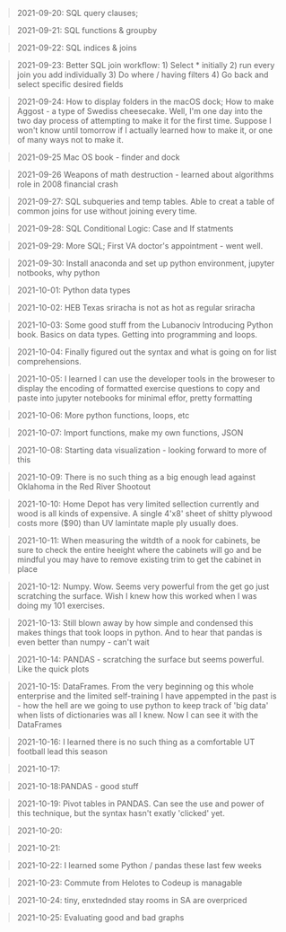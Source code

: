 > 2021-09-20: SQL query clauses; 

> 2021-09-21: SQL functions & groupby

> 2021-09-22: SQL indices & joins

> 2021-09-23: Better SQL join workflow: 1) Select * initially 2) run every join you add individually 3) Do where / having filters 4) Go back and select specific desired fields

> 2021-09-24: How to display folders in the macOS dock; How to make Aggost - a type of Swediss cheesecake. Well, I'm one day into the two day process of attempting to make it for the first time. Suppose I won't know until tomorrow if I actually learned how to make it, or one of many ways not to make it.

> 2021-09-25 Mac OS book - finder and dock

> 2021-09-26 Weapons of math destruction - learned about algorithms role in 2008 financial crash

> 2021-09-27: SQL subqueries and temp tables. Able to creat a table of common joins for use without joining every time. 

> 2021-09-28: SQL Conditional Logic: Case and If statments

> 2021-09-29: More SQL; First VA doctor's appointment - went well.

> 2021-09-30: Install anaconda and set up python environment, jupyter notbooks, why python

> 2021-10-01: Python data types

> 2021-10-02: HEB Texas sriracha is not as hot as regular sriracha

> 2021-10-03: Some good stuff from the Lubanociv Introducing Python book. Basics on data types. Getting into programming and loops.

> 2021-10-04: Finally figured out the syntax and what is going on for list comprehensions.

> 2021-10-05: I learned I can use the developer tools in the broweser to display the encoding of formatted exercise questions to copy and paste into jupyter notebooks for minimal effor, pretty formatting

> 2021-10-06: More python functions, loops, etc

> 2021-10-07: Import functions, make my own functions, JSON

> 2021-10-08: Starting data visualization - looking forward to more of this

>2021-10-09: There is no such thing as a big enough lead against Oklahoma in the Red River Shootout

>2021-10-10: Home Depot has very limited sellection currently and wood is all kinds of expensive. A single 4'x8' sheet of shitty plywood costs more ($90) than UV lamintate maple ply usually does.

>2021-10-11: When measuring the witdth of a nook for cabinets, be sure to check the entire heeight where the cabinets will go and be mindful you may have to remove existing trim to get the cabinet in place

>2021-10-12: Numpy. Wow. Seems very powerful from the get go just scratching the surface. Wish I knew how this worked when I was doing my 101 exercises.

>2021-10-13: Still blown away by how simple and condensed this makes things that took loops in python. And to hear that pandas is even better than numpy - can't wait

>2021-10-14: PANDAS - scratching the surface but seems powerful. Like the quick plots

>2021-10-15: DataFrames. From the very beginning og this whole enterprise and the limited self-training I have appempted in the past is - how the hell are we going to use python to keep track of 'big data' when lists of dictionaries was all I knew. Now I can see it with the DataFrames

>2021-10-16: I learned there is no such thing as a comfortable UT football lead this season

>2021-10-17: 

>2021-10-18:PANDAS - good stuff

>2021-10-19: Pivot tables in PANDAS. Can see the use and power of this technique, but the syntax hasn't exatly 'clicked' yet. 

>2021-10-20:

>2021-10-21:

>2021-10-22: I learned some Python / pandas these last few weeks

>2021-10-23: Commute from Helotes to Codeup is managable

>2021-10-24: tiny, enxtednded stay rooms in SA are overpriced

>2021-10-25: Evaluating good and bad graphs